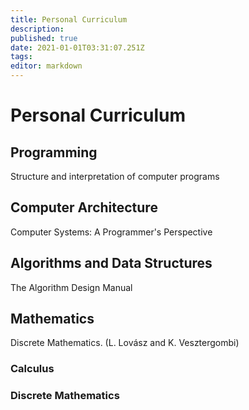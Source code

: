 ```yaml
---
title: Personal Curriculum
description: 
published: true
date: 2021-01-01T03:31:07.251Z
tags: 
editor: markdown
---
```


# Personal Curriculum

## Programming

Structure and interpretation of computer programs

## Computer Architecture
Computer Systems: A Programmer's Perspective

## Algorithms and Data Structures
The Algorithm Design Manual

## Mathematics 
Discrete Mathematics. (L. Lovász and K. Vesztergombi)



### Calculus 
### Discrete Mathematics